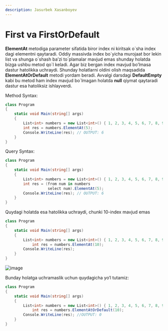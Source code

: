 ```yaml
---
description: Jasurbek Xasanboyev
---
```

# First va FirstOrDefault
**ElementAt** metodiga parameter sifatida biror index ni kiritsak o\`sha index dagi elementni qaytaradi. Oddiy massivda index bo\`yicha murojaat bor lekin list va shunga o\`shash ba’zi to\`plamalar mavjud emas shunday holatda bizga ushbu metod qo\`l keladi.
Agar biz bergan index mavjud bo’lmasa dastur hatolikka uchraydi. Shunday holatlarni oldini olish maqsadida **ElementAtOrDefault** metodi yordam beradi. Avvalgi darsdagi **DefaultEmpty** kabi bu metod ham index mavjud bo\`lmagan holatda **null** qiymat qaytaradi dastur esa hatoliksiz ishlayverdi.

Method Syntax:
```csharp
class Program
{
    static void Main(string[] args)
    {
        List<int> numbers = new List<int>() { 1, 2, 3, 4, 5, 6, 7, 8, 9 };
        int res = numbers.ElementAt(5);
        Console.WriteLine(res); // OUTPUT: 6
    }
}
```
Query Syntax:
```csharp
class Program
{
    static void Main(string[] args)
    {
        List<int> numbers = new List<int>() { 1, 2, 3, 4, 5, 6, 7, 8, 9 };
        int res = (from num in numbers
                   select num).ElementAt(5);
        Console.WriteLine(res); // OUTPUT: 6
    }
}
```
Quydagi holatda esa hatolikka uchraydi, chunki 10-index mavjud emas
```csharp
class Program
{
    static void Main(string[] args)
    {
        List<int> numbers = new List<int>() { 1, 2, 3, 4, 5, 6, 7, 8, 9 };
            int res = numbers.ElementAt(10);
        Console.WriteLine(res);
    }
}
```
 ![image](https://user-images.githubusercontent.com/81855769/123847020-7e43e080-d92f-11eb-9cb5-517ecf6012b6.png)

Bunday holatga uchramaslik uchun quydagicha yo’l tutamiz:
```csharp
class Program
{
    static void Main(string[] args)
    {
        List<int> numbers = new List<int>() { 1, 2, 3, 4, 5, 6, 7, 8, 9 };
            int res = numbers.ElementAtOrDefault(10);
        Console.WriteLine(res); //OUTPUT: 0
    }
}
```

